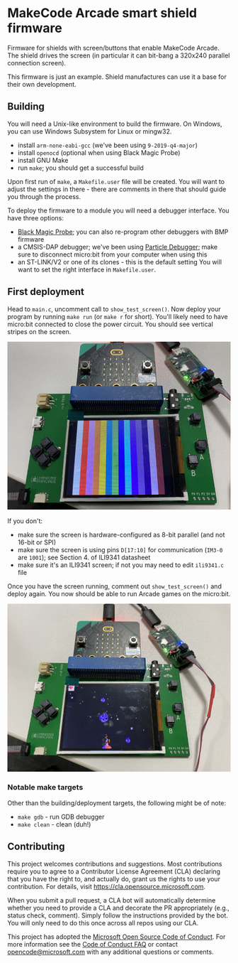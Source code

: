 # MakeCode Arcade smart shield firmware

Firmware for shields with screen/buttons that enable MakeCode Arcade.
The shield drives the screen (in particular it can bit-bang a 320x240 parallel
connection screen).

This firmware is just an example. Shield manufactures can use it a base for their own development.

## Building

You will need a Unix-like environment to build the firmware.
On Windows, you can use Windows Subsystem for Linux or mingw32.

* install `arm-none-eabi-gcc` (we've been using `9-2019-q4-major`)
* install `openocd` (optional when using Black Magic Probe)
* install GNU Make
* run `make`; you should get a successful build

Upon first run of `make`, a `Makefile.user` file will be created.
You will want to adjust the settings in there - there are comments in there that should guide you through the process.

To deploy the firmware to a module you will need a debugger interface.
You have three options:
* [Black Magic Probe](https://github.com/blacksphere/blackmagic/wiki);
  you can also re-program other debuggers with BMP firmware
* a CMSIS-DAP debugger; we've been using 
  [Particle Debugger](https://store.particle.io/products/particle-debugger);
  make sure to disconnect micro:bit from your computer when using this
* an ST-LINK/V2 or one of its clones - this is the default setting
You will want to set the right interface in `Makefile.user`.

## First deployment

Head to `main.c`, uncomment call to `show_test_screen()`.
Now deploy your program by running `make run` (or `make r` for short).
You'll likely need to have micro:bit connected to close the power circuit.
You should see vertical stripes on the screen.

![Vertical stripes showing on the shield screen](images/stripes.jpg)

If you don't:
* make sure the screen is hardware-configured as 8-bit parallel (and not 16-bit or SPI)
* make sure the screen is using pins `D[17:10]` for communication (`IM3-0` are `1001`);
  see Section 4. of ILI9341 datasheet
* make sure it's an ILI9341 screen; if not you may need to edit `ili9341.c` file

Once you have the screen running, comment out `show_test_screen()` and deploy again.
You now should be able to run Arcade games on the micro:bit.

![Space destroyer game showing on the shield screen](images/space-destroyer.jpg)

### Notable make targets

Other than the building/deployment targets, the following might be of note:

* `make gdb` - run GDB debugger
* `make clean` - clean (duh!)

## Contributing

This project welcomes contributions and suggestions.  Most contributions require you to agree to a
Contributor License Agreement (CLA) declaring that you have the right to, and actually do, grant us
the rights to use your contribution. For details, visit https://cla.opensource.microsoft.com.

When you submit a pull request, a CLA bot will automatically determine whether you need to provide
a CLA and decorate the PR appropriately (e.g., status check, comment). Simply follow the instructions
provided by the bot. You will only need to do this once across all repos using our CLA.

This project has adopted the [Microsoft Open Source Code of Conduct](https://opensource.microsoft.com/codeofconduct/).
For more information see the [Code of Conduct FAQ](https://opensource.microsoft.com/codeofconduct/faq/) or
contact [opencode@microsoft.com](mailto:opencode@microsoft.com) with any additional questions or comments.
